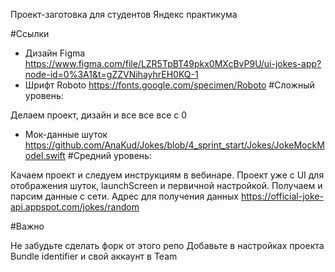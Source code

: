 Проект-заготовка для студентов Яндекс практикума

#Ссылки

- Дизайн Figma https://www.figma.com/file/LZR5TpBT49pkx0MXcBvP9U/ui-jokes-app?node-id=0%3A1&t=gZZVNihayhrEH0KQ-1
- Шрифт Roboto https://fonts.google.com/specimen/Roboto
#Сложный уровень:

Делаем проект, дизайн и все все все с 0

- Мок-данные шуток https://github.com/AnaKud/Jokes/blob/4_sprint_start/Jokes/JokeMockModel.swift
#Средний уровень:

Качаем проект и следуем инструкциям в вебинаре. Проект уже с UI для отображения шуток, launchScreen и первичной настройкой. Получаем и парсим данные с сети. Адрес для получения данных https://official-joke-api.appspot.com/jokes/random

#Важно

Не забудьте сделать форк от этого репо Добавьте в настройках проекта Bundle identifier и свой аккаунт в Team
